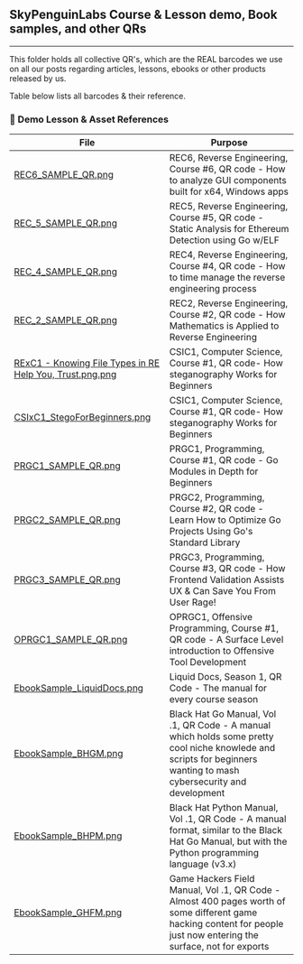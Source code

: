 ## SkyPenguinLabs Course & Lesson demo, Book samples, and other QRs
---

This folder holds all collective QR's, which are the REAL barcodes we use on all our posts regarding articles, lessons, ebooks or other products released by us.

Table below lists all barcodes & their reference.


### 📑 Demo Lesson & Asset References

| File | Purpose |
|------|---------|
| [REC6_SAMPLE_QR.png](./REC6_SAMPLE_QR.png) | REC6, Reverse Engineering, Course #6, QR code - How to analyze GUI components built for x64, Windows apps |
| [REC_5_SAMPLE_QR.png](./REC5_SAMPLE_QR.png) | REC5, Reverse Engineering, Course #5, QR code - Static Analysis for Ethereum Detection using Go w/ELF |
| [REC_4_SAMPLE_QR.png](./REC4_SAMPLE_QR.png) | REC4, Reverse Engineering, Course #4, QR code - How to time manage the reverse engineering process |
| [REC_2_SAMPLE_QR.png](./REC2_SAMPLE_QR.png) | REC2, Reverse Engineering, Course #2, QR code - How Mathematics is Applied to Reverse Engineering |
| [RExC1 - Knowing File Types in RE Help You, Trust.png.png](./RExC1%20-%20Knowing%20File%20Types%20in%20RE%20Help%20You,%20Trust.png) | CSIC1, Computer Science, Course #1, QR code-  How steganography Works for Beginners |
| [CSIxC1_StegoForBeginners.png](./CSIxC1_StegoForBeginners) | CSIC1, Computer Science, Course #1, QR code-  How steganography Works for Beginners |
| [PRGC1_SAMPLE_QR.png](./PRGC1_SAMPLE_QR.png) | PRGC1, Programming, Course #1, QR code - Go Modules in Depth for Beginners |
| [PRGC2_SAMPLE_QR.png](./PRGC2_SAMPLE_QR.png) | PRGC2, Programming, Course #2, QR code - Learn How to Optimize Go Projects Using Go's Standard Library |
| [PRGC3_SAMPLE_QR.png](./PRGC4_SAMPLE_QR.png) | PRGC3, Programming, Course #3, QR code - How Frontend Validation Assists UX & Can Save You From User Rage! |
| [OPRGC1_SAMPLE_QR.png](./OPRGC1_SAMPLE_QR.png) | OPRGC1, Offensive Programming, Course #1, QR code - A Surface Level introduction to Offensive Tool Development |
| [EbookSample_LiquidDocs.png](./EbookSample_LiquidDocs.png) | Liquid Docs, Season 1, QR Code - The manual for every course season | 
| [EbookSample_BHGM.png](./EbookSample_BHGM.png) | Black Hat Go Manual, Vol .1, QR Code - A manual which holds some pretty cool niche knowlede and scripts for beginners wanting to mash cybersecurity and development |
| [EbookSample_BHPM.png](./EbookSample_BHPM.png) | Black Hat Python Manual, Vol .1, QR Code - A manual format, similar to the Black Hat Go Manual, but with the Python programming language (v3.x) |
| [EbookSample_GHFM.png](./EbookSampl_GHFM.png) | Game Hackers Field Manual, Vol .1, QR Code - Almost 400 pages worth of some different game hacking content for people just now entering the surface, not for exports |

